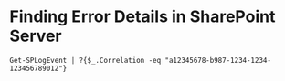 # Finding Error Details in SharePoint Server

```
Get-SPLogEvent | ?{$_.Correlation -eq "a12345678-b987-1234-1234-123456789012"}
```
